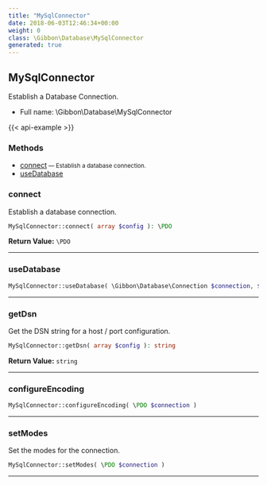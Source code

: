 ```yaml
---
title: "MySqlConnector"
date: 2018-06-03T12:46:34+00:00
weight: 0
class: \Gibbon\Database\MySqlConnector
generated: true
---
```


## MySqlConnector

Establish a Database Connection.



* Full name: \Gibbon\Database\MySqlConnector

{{< api-example >}} 



### Methods

- [connect](#connect)<small> — Establish a database connection.</small>
- [useDatabase](#usedatabase)




### connect

Establish a database connection.

```php
MySqlConnector::connect( array $config ): \PDO
```






**Return Value:**
`\PDO`  



---

### useDatabase



```php
MySqlConnector::useDatabase( \Gibbon\Database\Connection $connection, $databaseName )
```









---

### getDsn

Get the DSN string for a host / port configuration.

```php
MySqlConnector::getDsn( array $config ): string
```






**Return Value:**
`string`  



---

### configureEncoding



```php
MySqlConnector::configureEncoding( \PDO $connection )
```









---

### setModes

Set the modes for the connection.

```php
MySqlConnector::setModes( \PDO $connection )
```









---

